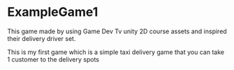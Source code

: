 # ExampleGame1

This game made by using Game Dev Tv unity 2D course assets and inspired their delivery driver set. 

This is my first game which is a simple taxi delivery game that you can take 1 customer to the delivery spots 
 
